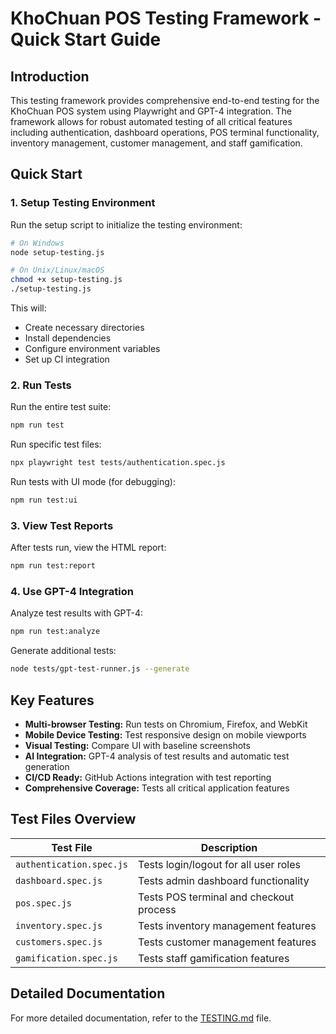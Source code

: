 # KhoChuan POS Testing Framework - Quick Start Guide

## Introduction

This testing framework provides comprehensive end-to-end testing for the KhoChuan POS system using Playwright and GPT-4 integration. The framework allows for robust automated testing of all critical features including authentication, dashboard operations, POS terminal functionality, inventory management, customer management, and staff gamification.

## Quick Start

### 1. Setup Testing Environment

Run the setup script to initialize the testing environment:

```bash
# On Windows
node setup-testing.js

# On Unix/Linux/macOS
chmod +x setup-testing.js
./setup-testing.js
```

This will:
- Create necessary directories
- Install dependencies
- Configure environment variables
- Set up CI integration

### 2. Run Tests

Run the entire test suite:

```bash
npm run test
```

Run specific test files:

```bash
npx playwright test tests/authentication.spec.js
```

Run tests with UI mode (for debugging):

```bash
npm run test:ui
```

### 3. View Test Reports

After tests run, view the HTML report:

```bash
npm run test:report
```

### 4. Use GPT-4 Integration

Analyze test results with GPT-4:

```bash
npm run test:analyze
```

Generate additional tests:

```bash
node tests/gpt-test-runner.js --generate
```

## Key Features

- **Multi-browser Testing:** Run tests on Chromium, Firefox, and WebKit
- **Mobile Device Testing:** Test responsive design on mobile viewports
- **Visual Testing:** Compare UI with baseline screenshots
- **AI Integration:** GPT-4 analysis of test results and automatic test generation
- **CI/CD Ready:** GitHub Actions integration with test reporting
- **Comprehensive Coverage:** Tests all critical application features

## Test Files Overview

| Test File | Description |
|-----------|-------------|
| `authentication.spec.js` | Tests login/logout for all user roles |
| `dashboard.spec.js` | Tests admin dashboard functionality |
| `pos.spec.js` | Tests POS terminal and checkout process |
| `inventory.spec.js` | Tests inventory management features |
| `customers.spec.js` | Tests customer management features |
| `gamification.spec.js` | Tests staff gamification features |

## Detailed Documentation

For more detailed documentation, refer to the [TESTING.md](./TESTING.md) file. 